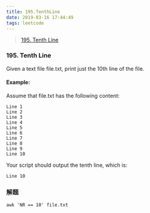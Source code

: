 ```yaml
---
title: 195.TenthLine
date: 2019-03-16 17:44:49
tags: leetcode
---
```



> [195. Tenth Line
](https://leetcode.com/problems/tenth-line/)


### 195. Tenth Line

Given a text file file.txt, print just the 10th line of the file.

#### Example:
Assume that file.txt has the following content:

```
Line 1
Line 2
Line 3
Line 4
Line 5
Line 6
Line 7
Line 8
Line 9
Line 10
```

Your script should output the tenth line, which is:

```
Line 10
```

### 解题
```
awk 'NR == 10' file.txt
```
